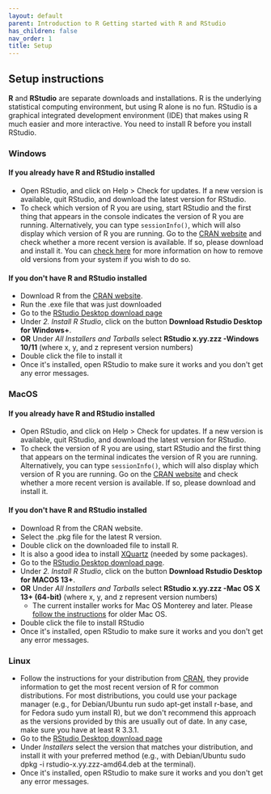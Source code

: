 ```yaml
---
layout: default
parent: Introduction to R Getting started with R and RStudio
has_children: false
nav_order: 1
title: Setup
---
```




## Setup instructions 

**R** and **RStudio** are separate downloads and installations. R is the underlying statistical computing environment, but using R alone is no fun. RStudio is a graphical integrated development environment (IDE) that makes using R much easier and more interactive. You need to install R before you install RStudio. 

### Windows 
#### If you already have R and RStudio installed 

* Open RStudio, and click on Help > Check for updates. If a new version is available, quit RStudio, and download the latest version for RStudio. 
* To check which version of R you are using, start RStudio and the first thing that appears in the console indicates the version of R you are running. Alternatively, you can type `sessionInfo()`, which will also display which version of R you are running. Go to the [CRAN website](https://cran.r-project.org/bin/windows/base/) and check whether a more recent version is available. If so, please download and install it. You can [check here](https://cran.r-project.org/bin/windows/base/rw-FAQ.html#How-do-I-UNinstall-R_003f) for more information on how to remove old versions from your system if you wish to do so. 


#### If you don't have R and RStudio installed 
 
* Download R from the [CRAN website](https://cran.r-project.org/bin/windows/base/release.htm). 
* Run the .exe file that was just downloaded 
* Go to the [RStudio Desktop download page](https://posit.co/download/rstudio-desktop/#download)
* Under *2. Install R Studio*, click on the button **Download Rstudio Desktop for Windows+**. 
* **OR** Under *All Installers and Tarballs* select **RStudio x.yy.zzz -Windows 10/11** (where x, y, and z represent version numbers)  
* Double click the file to install it  
* Once it's installed, open RStudio to make sure it works and you don't get any error messages. 


### MacOS 
#### If you already have R and RStudio installed  
* Open RStudio, and click on Help > Check for updates. If a new version is available, quit RStudio, and download the latest version for RStudio.  
* To check the version of R you are using, start RStudio and the first thing that appears on the terminal indicates the version of R you are running. Alternatively, you can type `sessionInfo()`, which will also display which version of R you are running. Go on the [CRAN website](https://cran.r-project.org/bin/macosx/) and check whether a more recent version is available. If so, please download and install it. 


#### If you don't have R and RStudio installed 

* Download R from the CRAN website. 
* Select the .pkg file for the latest R version. 
* Double click on the downloaded file to install R. 
* It is also a good idea to install [XQuartz](https://www.xquartz.org/) (needed by some packages).
* Go to the [RStudio Desktop download page](https://posit.co/download/rstudio-desktop/#download).
* Under *2. Install R Studio*, click on the button **Download Rstudio Desktop for MACOS 13+**. 
* **OR** Under *All Installers and Tarballs* select **RStudio x.yy.zzz -Mac OS X 13+ (64-bit)** (where x, y, and z represent version numbers)
     * The current installer works for Mac OS Monterey and later. Please [follow the instructions](https://forum.posit.co/t/rstudio-desktop-releases-on-unsupported-versions-of-macos/176074) for older Mac OS.
* Double click the file to install RStudio 
* Once it's installed, open RStudio to make sure it works and you don't get any error messages.


### Linux 
* Follow the instructions for your distribution from [CRAN](https://cloud.r-project.org/bin/linux/), they provide information to get the most recent version of R for common distributions. For most distributions, you could use your package manager (e.g., for Debian/Ubuntu run sudo apt-get install r-base, and for Fedora sudo yum install R), but we don't recommend this approach as the versions provided by this are usually out of date. In any case, make sure you have at least R 3.3.1. 
* Go to the [RStudio Desktop download page](https://posit.co/download/rstudio-desktop/#download) 
* Under *Installers* select the version that matches your distribution, and install it with your preferred method (e.g., with Debian/Ubuntu sudo dpkg -i rstudio-x.yy.zzz-amd64.deb at the terminal). 
* Once it's installed, open RStudio to make sure it works and you don't get any error messages. 





